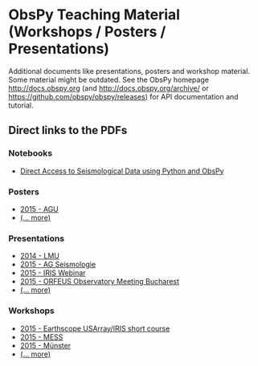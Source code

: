 # ObsPy Teaching Material (Workshops / Posters / Presentations)

Additional documents like presentations, posters and workshop material. Some material might be outdated.
See the ObsPy homepage http://docs.obspy.org (and
http://docs.obspy.org/archive/ or https://github.com/obspy/obspy/releases) for
API documentation and tutorial.

## Direct links to the PDFs

### Notebooks

* [Direct Access to Seismological Data using Python and ObsPy](https://nbviewer.jupyter.org/github/obspy/docs/blob/master/notebooks/Direct_Access_to_Seismological_Data_using_Python_and_ObsPy.ipynb)

### Posters

* [2015 - AGU](https://github.com/obspy/docs/raw/master/posters/2015_agu/AGU_2015_ObsPy.pdf)
* [(... more)](https://github.com/obspy/docs/tree/master/posters)

### Presentations

* [2014 - LMU](https://github.com/obspy/docs/raw/master/presentations/2014_lmu/obspy_lmu_2014.pdf)
* [2015 - AG Seismologie](https://github.com/obspy/docs/raw/master/presentations/2015_ag_seismologie/2015_AGSeismologie_megies.pdf)
* [2015 - IRIS Webinar](https://github.com/obspy/docs/tree/master/presentations/2015_iris_webinar/)
* [2015 - ORFEUS Observatory Meeting Bucharest](https://github.com/obspy/docs/raw/master/presentations/2015_orfeus_bucharest/2015_ORFEUS_bucharest.pdf)
* [(... more)](https://github.com/obspy/docs/tree/master/presentations)

### Workshops

* [2015 - Earthscope USArray/IRIS short course](https://github.com/obspy/docs/tree/master/workshops/2015-08-03_iris)
* [2015 - MESS](https://github.com/obspy/docs/tree/master/workshops/2015-02-23_mess)
* [2015 - Münster](https://github.com/obspy/docs/tree/master/workshops/2015-07-07_muenster)
* [(... more)](https://github.com/obspy/docs/tree/master/workshops)
